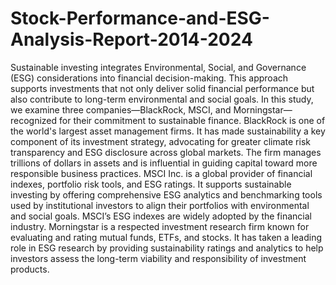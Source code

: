 # Stock-Performance-and-ESG-Analysis-Report-2014-2024
Sustainable investing integrates Environmental, Social, and Governance (ESG) considerations
into financial decision-making. This approach supports investments that not only deliver solid
financial performance but also contribute to long-term environmental and social goals. In this
study, we examine three companies—BlackRock, MSCI, and Morningstar—recognized for their
commitment to sustainable finance.
BlackRock is one of the world's largest asset management firms. It has made sustainability a key
component of its investment strategy, advocating for greater climate risk transparency and ESG
disclosure across global markets. The firm manages trillions of dollars in assets and is influential
in guiding capital toward more responsible business practices.
MSCI Inc. is a global provider of financial indexes, portfolio risk tools, and ESG ratings. It
supports sustainable investing by offering comprehensive ESG analytics and benchmarking tools
used by institutional investors to align their portfolios with environmental and social goals.
MSCI’s ESG indexes are widely adopted by the financial industry.
Morningstar is a respected investment research firm known for evaluating and rating mutual
funds, ETFs, and stocks. It has taken a leading role in ESG research by providing sustainability
ratings and analytics to help investors assess the long-term viability and responsibility of
investment products.
